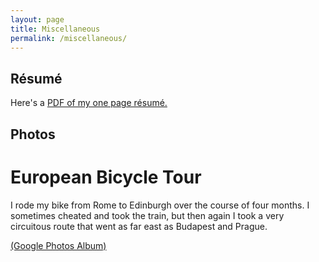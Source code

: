 ```yaml
---
layout: page
title: Miscellaneous
permalink: /miscellaneous/
---
```


## R&eacute;sum&eacute;

Here's a [PDF of my one page r&eacute;sum&eacute;.]({{site.url}}/assets/dmerrell_resume.pdf)

## Photos

# European Bicycle Tour 

I rode my bike from Rome to Edinburgh over the course of four months. I sometimes cheated and took the train, but then again I took a very circuitous route that went as far east as Budapest and Prague.

[(Google Photos Album)](https://goo.gl/photos/9ZaJGTrX1ocAGx617)

<!---
This is the base Jekyll theme. You can find out more info about customizing your Jekyll theme, as well as basic Jekyll usage documentation at [jekyllrb.com](http://jekyllrb.com/)

You can find the source code for the Jekyll new theme at:
{% include icon-github.html username="jekyll" %} /
[minima](https://github.com/jekyll/minima)

You can find the source code for Jekyll at
{% include icon-github.html username="jekyll" %} /
[jekyll](https://github.com/jekyll/jekyll)
-->
